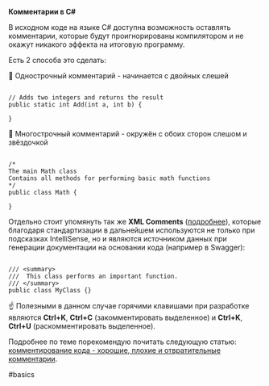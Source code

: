 **Комментарии в C#**

В исходном коде на языке C# доступна возможность оставлять комментарии, которые будут проигнорированы компилятором и не окажут никакого эффекта на итоговую программу.

Есть 2 способа это сделать:

🔸 Однострочный комментарий - начинается с двойных слешей

```

// Adds two integers and returns the result
public static int Add(int a, int b) {

}
```

🔸 Многострочный комментарий - окружён с обоих сторон слешом и звёздочкой

```

/*
The main Math class
Contains all methods for performing basic math functions
*/
public class Math {

}
```

Отдельно стоит упомянуть так же **XML Comments** ([подробнее](https://docs.microsoft.com/en-us/dotnet/csharp/codedoc)), которые благодаря стандартизации в дальнейшем используются не только при подсказках IntelliSense, но и являются источником данных при генерации документации на основании кода (например в Swagger):

```

/// <summary>  
///  This class performs an important function.  
/// </summary>  
public class MyClass {}
```

☝️ Полезными в данном случае горячими клавишами при разработке являются **Ctrl+K**, **Ctrl+C** (закомментировать выделенное) и **Ctrl+K**, **Ctrl+U** (раскомментировать выделенное).

Подробнее по теме порекомендую почитать следующую статью: [комментирование кода - хорошие, плохие и отвратительные комментарии](https://tproger.ru/articles/comments-in-code/).

#basics